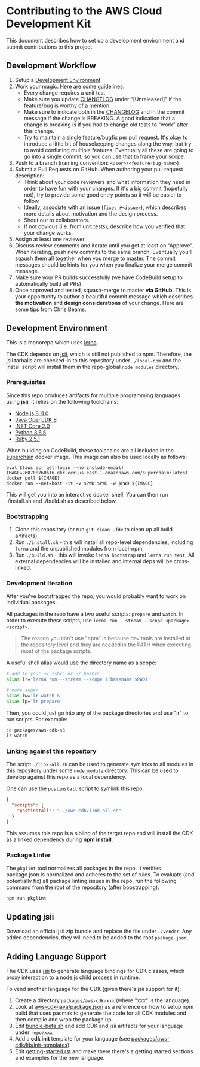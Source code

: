 # Contributing to the AWS Cloud Development Kit

This document describes how to set up a development environment and submit
contributions to this project.

## Development Workflow

1. Setup a [Development Environment](#development-environment)
1. Work your magic. Here are some guidelines:
    * Every change requires a unit test
    * Make sure you update [CHANGELOG] under “[Unreleased]” if the feature/bug is
      worthy of a mention
    * Make sure to indicate both in the [CHANGELOG] and in the commit message if
      the change is BREAKING. A good indication that a change is breaking is if
      you had to change old tests to “work” after this change.
    * Try to maintain a single feature/bugfix per pull request. It's okay to
      introduce a little bit of housekeeping changes along the way, but try to
      avoid conflating multiple features. Eventually all these are going to go
      into a single commit, so you can use that to frame your scope.
2. Push to a branch (naming convention: `<user>/<feature-bug-name>`)
3. Submit a Pull Requests on GitHub. When authoring your pull request
   description:
    * Think about your code reviewers and what information they need in order to
      have fun with your changes. If it's a big commit (hopefully not), try to
      provide some good entry points so it will be easier to follow.
    * Ideally, associate with an issue (`fixes #<issue>`), which describes more
      details about motivation and the design process.
    * Shout out to collaborators.
    * If not obvious (i.e. from unit tests), describe how you verified that your
      change works.
4. Assign at least one reviewer
5. Discuss review comments and iterate until you get at least on “Approve”. When
   iterating, push new commits to the same branch. Eventually you'll sqaush them
   all together when you merge to master. The commit messages should be hints
   for you when you finalize your merge commit message.
6. Make sure your PR builds successfully (we have CodeBuild setup to
   automatically build all PRs)
7. Once approved and tested, squash-merge to master __via GitHub__. This is your
   opportunity to author a beautiful commit message which describes __the
   motivation__ and __design considerations__ of your change. Here are some
   [tips](https://chris.beams.io/posts/git-commit/#separate) from Chris Beams.

## Development Environment

This is a monorepo which uses [lerna](https://github.com/lerna/lerna).

The CDK depends on [jsii](https://github.com/awslabs/jsii), which is still not
published to npm. Therefore, the jsii tarballs are checked-in to this repository
under `./local-npm` and the install script will install them in the repo-global
`node_modules` directory.

### Prerequisites

Since this repo produces artifacts for multiple programming languages using
__jsii__, it relies on the following toolchains:

 - [Node.js 8.11.0](https://nodejs.org/download/release/v8.11.0/)
 - [Java OpenJDK 8](http://openjdk.java.net/install/)
 - [.NET Core 2.0](https://www.microsoft.com/net/download)
 - [Python 3.6.5](https://www.python.org/downloads/release/python-365/)
 - [Ruby 2.5.1](https://www.ruby-lang.org/en/news/2018/03/28/ruby-2-5-1-released/)

When building on CodeBuild, these toolchains are all included in the
[superchain](https://github.com/awslabs/superchain) docker image. This image can
also be used locally as follows:

```shell
eval $(aws ecr get-login --no-include-email)
IMAGE=260708760616.dkr.ecr.us-east-1.amazonaws.com/superchain:latest
docker pull ${IMAGE}
docker run --net=host -it -v $PWD:$PWD -w $PWD ${IMAGE}
```

This will get you into an interactive docker shell. You can then run
./install.sh and ./build.sh as described below.

### Bootstrapping

1. Clone this repository (or run `git clean -fdx` to clean up all build artifacts).
2. Run `./install.sh` - this will install all repo-level dependencies, including
   `lerna` and the unpublished modules from local-npm.
3. Run `./build.sh` - this will invoke `lerna bootstrap` and `lerna run test`.
   All external dependencies will be installed and internal deps will be
   cross-linked.

### Development Iteration

After you've bootstrapped the repo, you would probably want to work on individual packages.

All packages in the repo have a two useful scripts: `prepare` and `watch`. In order to execute
these scripts, use `lerna run --stream --scope <package> <script>`.

> The reason you can't use "npm" is because dev tools are installed at the repository level
> and they are needed in the PATH when executing most of the package scripts.

A useful shell alias would use the directory name as a scope:

```bash
# add to your ~/.zshrc or ~/.bashrc
alias lr='lerna run --stream --scope $(basename $PWD)'

# more sugar
alias lw='lr watch &'
alias lp='lr prepare'
```

Then, you could just go into any of the package directories and use "lr" to run scripts. For example:

```bash
cd packages/aws-cdk-s3
lr watch
```

### Linking against this repository

The script `./link-all.sh` can be used to generate symlinks to all modules in
this repository under some `node_module` directory. This can be used to develop
against this repo as a local dependency.

One can use the `postinstall` script to symlink this repo:

```json
{
  "scripts": {
    "postinstall": "../aws-cdk/link-all.sh"
  }
}
```

This assumes this repo is a sibling of the target repo and will install the CDK
as a linked dependency during __npm install__.


### Package Linter

The `pkglint` tool normalizes all packages in the repo. It verifies package.json
is normalized and adheres to the set of rules. To evaluate (and potentially fix)
all package linting issues in the repo, run the following command from the root
of the repository (after boostrapping):

```bash
npm run pkglint
```

## Updating jsii

Download an official jsii zip bundle and replace the file under `./vendor`.
Any added dependencies, they will need to be added to the root `package.json`.

## Adding Language Support

The CDK uses [jsii](https://github.com/awslabs/jsii) to generate language
bindings for CDK classes, which proxy interaction to a node.js child process in
runtime.

To vend another language for the CDK (given there's jsii support for it):

1. Create a directory `packages/aws-cdk-xxx` (where "xxx" is the language).
2. Look at [aws-cdk-java/package.json](packages/aws-cdk-java/package.json) as a reference
   on how to setup npm build that uses pacmak to generate the code for all CDK modules and
   then compile and wrap the package up.
3. Edit [bundle-beta.sh](./bundle-beta.sh) and add CDK and jsii artifacts for
   your language under `repo/xxx`
4. Add a **cdk init** template for your language (see
   [packages/aws-cdk/lib/init-templates](packages/aws-cdk/lib/init-templates)).
5. Edit [getting-started.rst](packages/aws-cdk-docs/src/getting-started.rst) and
   make there there's a getting started sections and examples for the new
   language.

[CHANGELOG]: [./CHANGELOG.md]